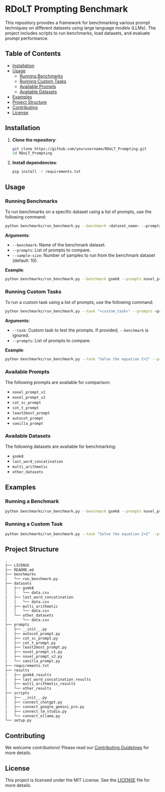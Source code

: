 
# RDoLT Prompting Benchmark

This repository provides a framework for benchmarking various prompt techniques on different datasets using large language models (LLMs). The project includes scripts to run benchmarks, load datasets, and evaluate prompt performance.

## Table of Contents

- [Installation](#installation)
- [Usage](#usage)
  - [Running Benchmarks](#running-benchmarks)
  - [Running Custom Tasks](#running-custom-tasks)
  - [Available Prompts](#available-prompts)
  - [Available Datasets](#available-datasets)
- [Examples](#examples)
- [Project Structure](#project-structure)
- [Contributing](#contributing)
- [License](#license)

## Installation

1. **Clone the repository**:

    ```bash
    git clone https://github.com/yourusername/RDoLT_Prompting.git
    cd RDoLT_Prompting
    ```

2. **Install dependencies**:

    ```bash
    pip install -r requirements.txt
    ```

## Usage

### Running Benchmarks

To run benchmarks on a specific dataset using a list of prompts, use the following command:

```bash
python benchmarks/run_benchmark.py --benchmark <dataset_name> --prompts <prompt1> <prompt2> ... --sample-size <number_of_samples>
```

**Arguments**:

- `--benchmark`: Name of the benchmark dataset.
- `--prompts`: List of prompts to compare.
- `--sample-size`: Number of samples to run from the benchmark dataset (default: 10).

**Example**:

```bash
python benchmarks/run_benchmark.py --benchmark gsmk8 --prompts novel_prompt_v1 cot_sc_prompt --sample-size 5
```

### Running Custom Tasks

To run a custom task using a list of prompts, use the following command:

```bash
python benchmarks/run_benchmark.py --task "<custom_task>" --prompts <prompt1> <prompt2> ...
```

**Arguments**:

- `--task`: Custom task to test the prompts. If provided, `--benchmark` is ignored.
- `--prompts`: List of prompts to compare.

**Example**:

```bash
python benchmarks/run_benchmark.py --task "Solve the equation 2+2" --prompts novel_prompt_v2 cot_sc_prompt
```

### Available Prompts

The following prompts are available for comparison:

- `novel_prompt_v1`
- `novel_prompt_v2`
- `cot_sc_prompt`
- `cot_t_prompt`
- `least2most_prompt`
- `autocot_prompt`
- `vanilla_prompt`

### Available Datasets

The following datasets are available for benchmarking:

- `gsmk8`
- `last_word_concatination`
- `multi_arithmetic`
- `other_datasets`

## Examples

### Running a Benchmark

```bash
python benchmarks/run_benchmark.py --benchmark gsmk8 --prompts novel_prompt_v1 cot_sc_prompt --sample-size 5
```

### Running a Custom Task

```bash
python benchmarks/run_benchmark.py --task "Solve the equation 2+2" --prompts novel_prompt_v2 cot_sc_prompt
```

## Project Structure

```bash
.
├── LICENSE
├── README.md
├── benchmarks
│   └── run_benchmark.py
├── datasets
│   ├── gsmk8
│   │   └── data.csv
│   ├── last_word_concatination
│   │   └── data.csv
│   ├── multi_arithmetic
│   │   └── data.csv
│   └── other_datasets
│       └── data.csv
├── prompts
│   ├── __init__.py
│   ├── autocot_prompt.py
│   ├── cot_sc_prompt.py
│   ├── cot_t_prompt.py
│   ├── least2most_prompt.py
│   ├── novel_prompt_v1.py
│   ├── novel_prompt_v2.py
│   └── vanilla_prompt.py
├── requirements.txt
├── results
│   ├── gsmk8_results
│   ├── last_word_concatination_results
│   ├── multi_arithmetic_results
│   └── other_results
├── scripts
│   ├── __init__.py
│   ├── connect_chatgpt.py
│   ├── connect_google_gemini_pro.py
│   ├── connect_lm_studio.py
│   └── connect_ollama.py
└── setup.py
```

## Contributing

We welcome contributions! Please read our [Contributing Guidelines](CONTRIBUTING.md) for more details.

## License

This project is licensed under the MIT License. See the [LICENSE](LICENSE) file for more details.

